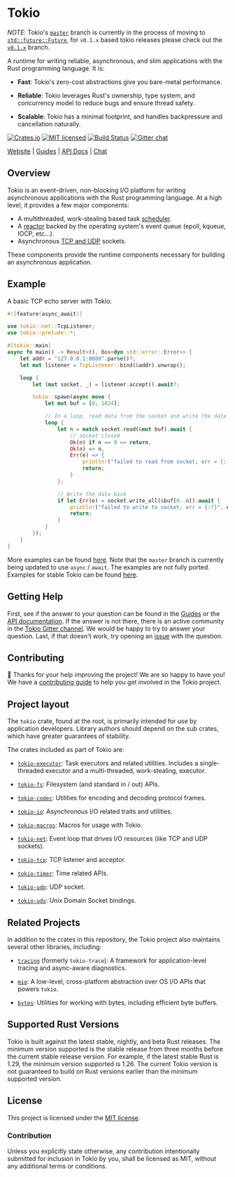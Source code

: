 # Tokio

 _NOTE_: Tokio's [`master`](https://github.com/tokio-rs/tokio) branch is currently in the process of moving to [`std::future::Future`](https://doc.rust-lang.org/std/future/trait.Future.html), for `v0.1.x` based tokio releases please check out the [`v0.1.x`](https://github.com/tokio-rs/tokio/tree/v0.1.x) branch.

A runtime for writing reliable, asynchronous, and slim applications with
the Rust programming language. It is:

* **Fast**: Tokio's zero-cost abstractions give you bare-metal
  performance.

* **Reliable**: Tokio leverages Rust's ownership, type system, and
  concurrency model to reduce bugs and ensure thread safety.

* **Scalable**: Tokio has a minimal footprint, and handles backpressure
  and cancellation naturally.

[![Crates.io][crates-badge]][crates-url]
[![MIT licensed][mit-badge]][mit-url]
[![Build Status][azure-badge]][azure-url]
[![Gitter chat][gitter-badge]][gitter-url]

[crates-badge]: https://img.shields.io/crates/v/tokio.svg
[crates-url]: https://crates.io/crates/tokio
[mit-badge]: https://img.shields.io/badge/license-MIT-blue.svg
[mit-url]: LICENSE
[azure-badge]: https://dev.azure.com/tokio-rs/Tokio/_apis/build/status/tokio-rs.tokio?branchName=master
[azure-url]: https://dev.azure.com/tokio-rs/Tokio/_build/latest?definitionId=1&branchName=master
[gitter-badge]: https://img.shields.io/gitter/room/tokio-rs/tokio.svg
[gitter-url]: https://gitter.im/tokio-rs/tokio

[Website](https://tokio.rs) |
[Guides](https://tokio.rs/docs/) |
[API Docs](https://docs.rs/tokio/0.2.0-alpha.1/tokio) |
[Chat](https://gitter.im/tokio-rs/tokio)

## Overview

Tokio is an event-driven, non-blocking I/O platform for writing
asynchronous applications with the Rust programming language. At a high
level, it provides a few major components:

* A multithreaded, work-stealing based task [scheduler].
* A [reactor] backed by the operating system's event queue (epoll, kqueue,
  IOCP, etc...).
* Asynchronous [TCP and UDP][net] sockets.

These components provide the runtime components necessary for building
an asynchronous application.

[net]: https://docs.rs/tokio/0.2.0-alpha.1/tokio/net/index.html
[reactor]: https://docs.rs/tokio/0.2.0-alpha.1/tokio/reactor/index.html
[scheduler]: https://docs.rs/tokio/0.2.0-alpha.1/tokio/runtime/index.html

## Example

A basic TCP echo server with Tokio:

```rust
#![feature(async_await)]

use tokio::net::TcpListener;
use tokio::prelude::*;

#[tokio::main]
async fn main() -> Result<(), Box<dyn std::error::Error>> {
    let addr = "127.0.0.1:8080".parse()?;
    let mut listener = TcpListener::bind(&addr).unwrap();

    loop {
        let (mut socket, _) = listener.accept().await?;

        tokio::spawn(async move {
            let mut buf = [0; 1024];

            // In a loop, read data from the socket and write the data back.
            loop {
                let n = match socket.read(&mut buf).await {
                    // socket closed
                    Ok(n) if n == 0 => return,
                    Ok(n) => n,
                    Err(e) => {
                        println!("failed to read from socket; err = {:?}", e);
                        return;
                    }
                };

                // Write the data back
                if let Err(e) = socket.write_all(&buf[0..n]).await {
                    println!("failed to write to socket; err = {:?}", e);
                    return;
                }
            }
        });
    }
}
```

More examples can be found [here](tokio/examples). Note that the `master` branch
is currently being updated to use `async` / `await`.  The examples are
not fully ported. Examples for stable Tokio can be found
[here](https://github.com/tokio-rs/tokio/tree/v0.1.x/tokio/examples).


## Getting Help

First, see if the answer to your question can be found in the [Guides] or the
[API documentation]. If the answer is not there, there is an active community in
the [Tokio Gitter channel][chat]. We would be happy to try to answer your
question.  Last, if that doesn't work, try opening an [issue] with the question.

[Guides]: https://tokio.rs/docs/
[API documentation]: https://docs.rs/tokio/0.2.0-alpha.1/tokio
[chat]: https://gitter.im/tokio-rs/tokio
[issue]: https://github.com/tokio-rs/tokio/issues/new

## Contributing

:balloon: Thanks for your help improving the project! We are so happy to have
you! We have a [contributing guide][guide] to help you get involved in the Tokio
project.

[guide]: CONTRIBUTING.md

## Project layout

The `tokio` crate, found at the root, is primarily intended for use by
application developers.  Library authors should depend on the sub crates, which
have greater guarantees of stability.

The crates included as part of Tokio are:

* [`tokio-executor`]: Task executors and related utilities. Includes a
  single-threaded executor and a multi-threaded, work-stealing, executor.

* [`tokio-fs`]: Filesystem (and standard in / out) APIs.

* [`tokio-codec`]: Utilities for encoding and decoding protocol frames.

* [`tokio-io`]: Asynchronous I/O related traits and utilities.

* [`tokio-macros`]: Macros for usage with Tokio.

* [`tokio-net`]: Event loop that drives I/O resources (like TCP and UDP
  sockets).

* [`tokio-tcp`]: TCP listener and acceptor.

* [ `tokio-timer`]: Time related APIs.

* [`tokio-udp`]: UDP socket.

* [`tokio-uds`]: Unix Domain Socket bindings.

[`tokio-codec`]: tokio-codec
[`tokio-current-thread`]: tokio-current-thread
[`tokio-executor`]: tokio-executor
[`tokio-fs`]: tokio-fs
[`tokio-io`]: tokio-io
[`tokio-macros`]: tokio-macros
[`tokio-net`]: tokio-net
[`tokio-tcp`]: tokio-tcp
[`tokio-timer`]: tokio-timer
[`tokio-udp`]: tokio-udp
[`tokio-uds`]: tokio-uds

## Related Projects

In addition to the crates in this repository, the Tokio project also maintains
several other libraries, including:

* [`tracing`] (formerly `tokio-trace`): A framework for application-level
  tracing and async-aware diagnostics.

* [`mio`]: A low-level, cross-platform abstraction over OS I/O APIs that powers
  `tokio`.

* [`bytes`]: Utilities for working with bytes, including efficient byte buffers.

[`tracing`]: https://github.com/tokio-rs/tracing
[`mio`]: https://github.com/tokio-rs/mio
[`bytes`]: https://github.com/tokio-rs/bytes

## Supported Rust Versions

Tokio is built against the latest stable, nightly, and beta Rust releases. The
minimum version supported is the stable release from three months before the
current stable release version. For example, if the latest stable Rust is 1.29,
the minimum version supported is 1.26. The current Tokio version is not
guaranteed to build on Rust versions earlier than the minimum supported version.

## License

This project is licensed under the [MIT license](LICENSE).

### Contribution

Unless you explicitly state otherwise, any contribution intentionally submitted
for inclusion in Tokio by you, shall be licensed as MIT, without any additional
terms or conditions.
